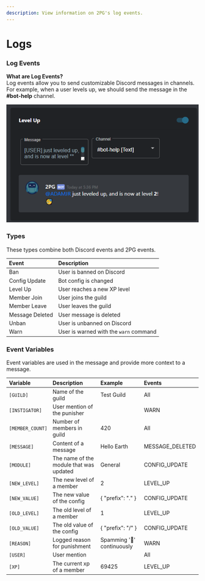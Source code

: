 ```yaml
---
description: View information on 2PG's log events.
---
```


# Logs

### Log Events

**What are Log Events?**  
Log events allow you to send customizable Discord messages in channels. For example, when a user levels up, we should send the message in the **\#bot-help** channel.

![Level Up Log Event](../.gitbook/assets/image%20%282%29.png)

### Types

These types combine both Discord events and 2PG events.

| Event | Description |
| :--- | :--- |
| Ban | User is banned on Discord |
| Config Update | Bot config is changed |
| Level Up | User reaches a new XP level |
| Member Join | User joins the guild |
| Member Leave | User leaves the guild |
| Message Deleted | User message is deleted |
| Unban | User is unbanned on Discord |
| Warn | User is warned with the `warn` command |

### Event Variables

Event variables are used in the message and provide more context to a message.

| Variable | Description | Example | Events |
| :--- | :--- | :--- | :--- |
| `[GUILD]` | Name of the guild | Test Guild | All |
| `[INSTIGATOR]` | User mention of the punisher |  | WARN |
| `[MEMBER_COUNT]` | Number of members in guild | 420 | All |
| `[MESSAGE]` | Content of a message | Hello Earth | MESSAGE\_DELETED |
| `[MODULE]` | The name of the module that was updated | General | CONFIG\_UPDATE |
| `[NEW_LEVEL]` | The new level of a member | 2 | LEVEL\_UP |
| `[NEW_VALUE]` | The new value of the config | { "prefix": "." } | CONFIG\_UPDATE |
| `[OLD_LEVEL]` | The old level of a member | 1 | LEVEL\_UP |
| `[OLD_VALUE]` | The old value of the config | { "prefix": "/" } | CONFIG\_UPDATE |
| `[REASON]` | Logged reason for punishment | Spamming '🤔' continuously | WARN |
| `[USER]` | User mention |  | All |
| `[XP]` | The current xp of a member | 69425 | LEVEL\_UP |

